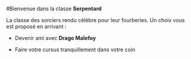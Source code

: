 #Bienvenue dans la classe **Serpentard**

La classe des sorciers rendu célèbre pour leur fourberies.
Un choix vous est proposé en arrivant :

* Devenir ami avec **Drago Malefoy**

* Faire votre cursus tranquillement dans votre coin
